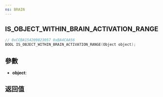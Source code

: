 ```yaml
---
ns: BRAIN
---
```

## IS_OBJECT_WITHIN_BRAIN_ACTIVATION_RANGE

```c
// 0xCCBA154209823057 0xBA4CAA56
BOOL IS_OBJECT_WITHIN_BRAIN_ACTIVATION_RANGE(Object object);
```


## 參數
* **object**: 

## 返回值
